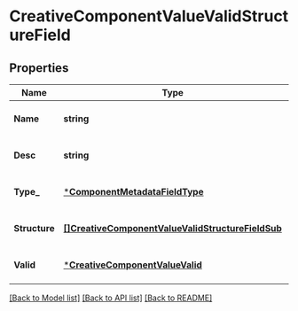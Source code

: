 # CreativeComponentValueValidStructureField

## Properties
Name | Type | Description | Notes
------------ | ------------- | ------------- | -------------
**Name** | **string** |  | [optional] [default to null]
**Desc** | **string** |  | [optional] [default to null]
**Type_** | [***ComponentMetadataFieldType**](ComponentMetadataFieldType.md) |  | [optional] [default to null]
**Structure** | [**[]CreativeComponentValueValidStructureFieldSub**](creative_component_value_valid_structure_field_sub.md) |  | [optional] [default to null]
**Valid** | [***CreativeComponentValueValid**](creative_component_value_valid.md) |  | [optional] [default to null]

[[Back to Model list]](../README.md#documentation-for-models) [[Back to API list]](../README.md#documentation-for-api-endpoints) [[Back to README]](../README.md)


